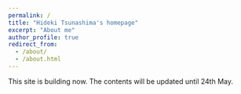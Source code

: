 ```yaml
---
permalink: /
title: "Hideki Tsunashima's homepage"
excerpt: "About me"
author_profile: true
redirect_from:
  - /about/
  - /about.html
---
```



This site is building now.
The contents will be updated until 24th May.